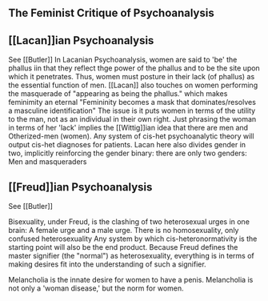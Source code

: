## The Feminist Critique of Psychoanalysis

## [[Lacan]]ian Psychoanalysis
See [[Butler]]
In Lacanian Psychoanalysis, women are said to 'be' the phallus iin that they reflect thge power of the phallus and to be the site upon which it penetrates. Thus, women must posture in their lack (of phallus) as the essential function of men. [[Lacan]] also touches on women performing the masquerade of "appearing as being the phallus." which makes feminimity an eternal "Femininity becomes a mask that dominates/resolves a masculine identification"
	The issue is it puts women in terms of the utility to the man, not as an individual in their own right. Just phrasing the woman in terms of her 'lack' implies the [[Wittig]]ian idea that there are men and Otherized-men (women).
	Any system of cis-het psychoanalytic theory will output cis-het diagnoses for patients.
	Lacan here also divides gender in two, implicitly reinforcing the gender binary: there are only two genders: Men and masqueraders


## [[Freud]]ian Psychoanalysis
See [[Butler]]

Bisexuality, under Freud, is the clashing of two heterosexual urges in one brain: A female urge and a male urge. There is no homosexuality, only confused heterosexuality
	Any system by which cis-heteronormativity is the starting point will also be the end product. Because Freud defines the master signifier (the "normal") as heterosexuality, everything is in terms of making desires fit into the understanding of such a signifier.

Melancholia is the innate desire for women to have a penis. Melancholia is not only a 'woman disease,' but the norm for women. 
